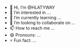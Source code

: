 - 👋 Hi, I’m @HLATYWAY
- 👀 I’m interested in ...
- 🌱 I’m currently learning ...
- 💞️ I’m looking to collaborate on ...
- 📫 How to reach me ...
- 😄 Pronouns: ...
- ⚡ Fun fact: ...

<!---
HLATYWAY/HLATYWAY is a ✨ special ✨ repository because its `README.md` (this file) appears on your GitHub profile.
You can click the Preview link to take a look at your changes.
--->
